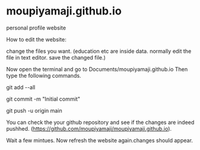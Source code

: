 # moupiyamaji.github.io
personal profile website



How to edit the website:

change the files you want. (education etc are inside data. normally edit the file in text editor. save the changed file.)

Now open the terminal and go to Documents/moupiyamaji.github.io
Then type the following commands.


git add --all

git commit -m "Initial commit"

git push -u origin main



You can check the your github repository and see if the changes are indeed pushhed. (https://github.com/moupiyamaji/moupiyamaji.github.io).

Wait a few mintues. Now refresh the website again.changes should appear.

